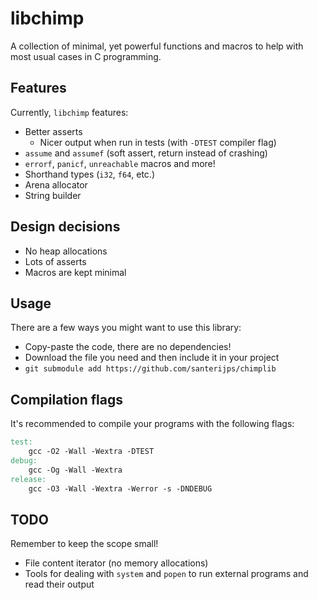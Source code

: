 # libchimp

A collection of minimal, yet powerful functions and macros to help with most usual cases in C programming.

## Features

Currently, `libchimp` features:

- Better asserts
	- Nicer output when run in tests (with `-DTEST` compiler flag)
- `assume` and `assumef` (soft assert, return instead of crashing)
- `errorf`, `panicf`, `unreachable` macros and more!
- Shorthand types (`i32`, `f64`, etc.)
- Arena allocator
- String builder

## Design decisions

- No heap allocations
- Lots of asserts
- Macros are kept minimal

## Usage

There are a few ways you might want to use this library:

- Copy-paste the code, there are no dependencies!
- Download the file you need and then include it in your project
- `git submodule add https://github.com/santerijps/chimplib`

## Compilation flags

It's recommended to compile your programs with the following flags:

```Makefile
test:
	gcc -O2 -Wall -Wextra -DTEST
debug:
	gcc -Og -Wall -Wextra
release:
	gcc -O3 -Wall -Wextra -Werror -s -DNDEBUG
```

## TODO

Remember to keep the scope small!

- File content iterator (no memory allocations)
- Tools for dealing with `system` and `popen` to run external programs and read their output
